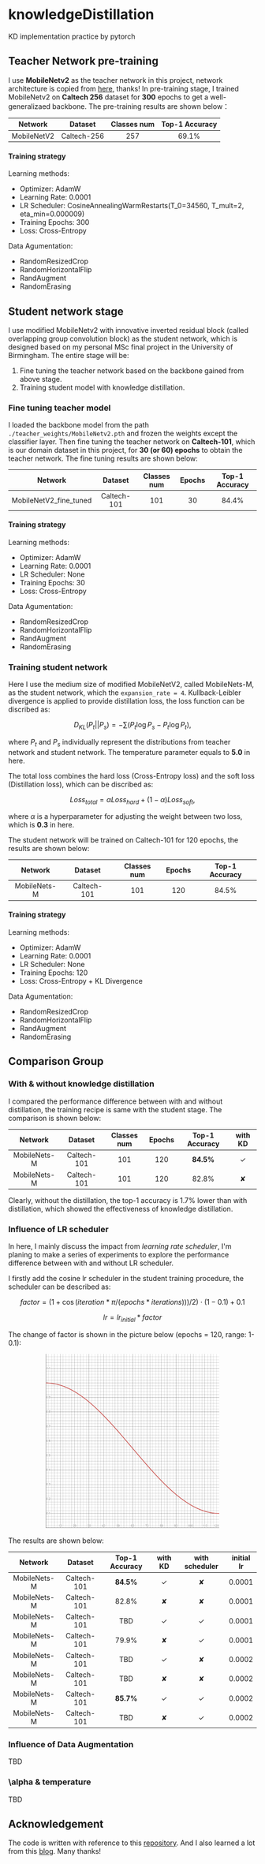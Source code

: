 # knowledgeDistillation

KD implementation practice by pytorch

## Teacher Network pre-training

I use **MobileNetv2** as the teacher network in this project, network architecture is copied from [here](https://github.com/WZMIAOMIAO/deep-learning-for-image-processing/blob/master/pytorch_classification/Test6_mobilenet/model_v2.py), thanks! 
In pre-training stage, I trained MobileNetv2 on **Caltech 256** dataset for **300** epochs to get a 
well-generalizaed backbone. The pre-training results are shown below：

|Network|Dataset|Classes num|Top-1 Accuracy|
|:-----:|:-----:|:-----:|:-----:|
|MobileNetV2|Caltech-256|257|69.1%|

#### Training strategy

Learning methods:
- Optimizer: AdamW
- Learning Rate: 0.0001
- LR Scheduler: CosineAnnealingWarmRestarts(T_0=34560, T_mult=2, eta_min=0.000009)
- Training Epochs: 300
- Loss: Cross-Entropy


Data Agumentation:
- RandomResizedCrop
- RandomHorizontalFlip
- RandAugment
- RandomErasing

## Student network stage

I use modified MobileNetv2 with innovative inverted residual block (called overlapping group convolution 
block) as the student network, which is designed based on my personal MSc final project in the University of 
Birmingham. The entire stage will be: 

1. Fine tuning the teacher network based on the backbone gained from above stage. 
2. Training student model with knowledge distillation. 

### Fine tuning teacher model

I loaded the backbone model from the path `./teacher_weights/MobileNetv2.pth` and frozen the weights 
except the classifier layer. Then fine tuning the teacher network on **Caltech-101**, which is our domain 
dataset in this project, for **30 (or 60) epochs** to obtain the teacher network. The fine tuning results are 
shown below:

|Network|Dataset|Classes num|Epochs|Top-1 Accuracy|
|:-----:|:-----:|:-----:|:-----:|:-----:|
|MobileNetV2_fine_tuned|Caltech-101|101|30|84.4%|

#### Training strategy

Learning methods:
- Optimizer: AdamW
- Learning Rate: 0.0001
- LR Scheduler: None
- Training Epochs: 30
- Loss: Cross-Entropy

Data Agumentation:
- RandomResizedCrop
- RandomHorizontalFlip
- RandAugment
- RandomErasing

### Training student network

Here I use the medium size of modified MobileNetV2, called MobileNets-M, as the student network, which 
the `expansion_rate = 4`. Kullback-Leibler divergence is applied to provide distillation loss, the loss function 
can be discribed as:

$$D_{KL}(P_t||P_s) = -\sum (P_t\log P_s-P_t\log P_t),$$

where $P_t$ and $P_s$ individually represent the distributions from teacher network and student network. 
The temperature parameter equals to **5.0** in here. 

The total loss combines the hard loss (Cross-Entropy loss) and the soft loss (Distillation loss), which can be 
discribed as:

$$ Loss_{total} = \alpha Loss_{hard} + (1- \alpha) Loss_{soft},$$

where $\alpha$ is a hyperparameter for adjusting the weight between two loss, which is **0.3** in here. 

The student network will be trained on Caltech-101 for 120 epochs, the results are shown below:

|Network|Dataset|Classes num|Epochs|Top-1 Accuracy|
|:-----:|:-----:|:-----:|:-----:|:-----:|
|MobileNets-M|Caltech-101|101|120|84.5%|

#### Training strategy

Learning methods:
- Optimizer: AdamW
- Learning Rate: 0.0001
- LR Scheduler: None
- Training Epochs: 120
- Loss: Cross-Entropy + KL Divergence 

Data Agumentation:
- RandomResizedCrop
- RandomHorizontalFlip
- RandAugment
- RandomErasing

## Comparison Group

### With & without knowledge distillation 

I compared the performance difference between with and without distillation, the training recipe is same 
with the student stage. The comparison is shown below:

|Network|Dataset|Classes num|Epochs|Top-1 Accuracy|with KD|
|:-----:|:-----:|:-----:|:-----:|:-----:|:-----:|
|MobileNets-M|Caltech-101|101|120|**84.5%**|&#10003;|
|MobileNets-M|Caltech-101|101|120|82.8%|&#10008;|

Clearly, without the distillation, the top-1 accuracy is 1.7% lower than with distillation, which showed the 
effectiveness of knowledge distillation. 

### Influence of LR scheduler

In here, I mainly discuss the impact from *learning rate scheduler*, I'm planing to make a series of experiments
to explore the performance difference between with and without LR scheduler.

I firstly add the cosine lr scheduler in the student training procedure, the scheduler can be described as: 

$$factor = (1 + \cos(iteration * \pi / (epochs * iterations))) / 2) \cdot (1 - 0.1) + 0.1$$

$$lr = lr_{initial}*factor$$

The change of factor is shown in the picture below (epochs = 120, range: 1-0.1):

<div align="center">
<img src=https://github.com/Fronik-Lihaotian/knowledgeDistillation/blob/main/imgs/lr_scheduler.png height=30% width=70%/>
</div>

The results are shown below:

|Network|Dataset|Top-1 Accuracy|with KD|with scheduler|initial lr|
|:-----:|:-----:|:-----:|:-----:|:-----:|:-----:|
|MobileNets-M|Caltech-101|**84.5%**|&#10003;|&#10008;|0.0001|
|MobileNets-M|Caltech-101|82.8%|&#10008;|&#10008;|0.0001|
|MobileNets-M|Caltech-101|TBD|&#10003;|&#10003;|0.0001|
|MobileNets-M|Caltech-101|79.9%|&#10008;|&#10003;|0.0001|
|MobileNets-M|Caltech-101|TBD|&#10003;|&#10008;|0.0002|
|MobileNets-M|Caltech-101|TBD|&#10008;|&#10008;|0.0002|
|MobileNets-M|Caltech-101|**85.7%**|&#10003;|&#10003;|0.0002|
|MobileNets-M|Caltech-101|TBD|&#10008;|&#10003;|0.0002|

### Influence of Data Augmentation

TBD

### \alpha & temperature 

TBD

## Acknowledgement

The code is written with reference to this [repository](https://github.com/WZMIAOMIAO/deep-learning-for-image-processing/tree/master/pytorch_classification/Test6_mobilenet). 
And I also learned a lot from this [blog](https://blog.csdn.net/weixin_44911037/article/details/123134947). Many thanks!